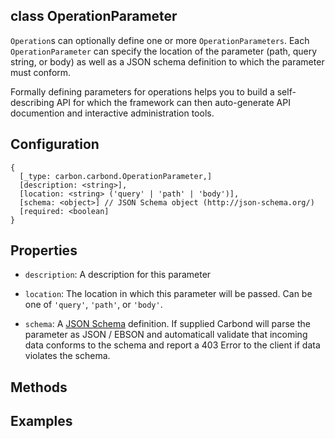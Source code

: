 class OperationParameter
----------

```Operation```s can optionally define one or more ```OperationParameters```. Each ```OperationParameter``` can specify the 
location of the parameter (path, query string, or body) as well as a JSON schema definition to which the parameter must conform.

Formally defining parameters for operations helps you to build a self-describing API for which the framework can then 
auto-generate API documention and interactive administration tools.

Configuration
----------

```
{
  [_type: carbon.carbond.OperationParameter,]
  [description: <string>],
  [location: <string> ('query' | 'path' | 'body')],
  [schema: <object>] // JSON Schema object (http://json-schema.org/)
  [required: <boolean]
}
```

Properties
----------

* ```description```: A description for this parameter

* ```location```: The location in which this parameter will be passed. Can be one of ```'query'```, ```'path'```, or ```'body'```.

* ```schema```: A [JSON Schema](http://json-schema.org/) definition. If supplied Carbond will parse the parameter 
as JSON / EBSON and automaticall validate that incoming data conforms to the schema and report a 403 Error to the client 
if data violates the schema. 

Methods
----------

Examples
----------

